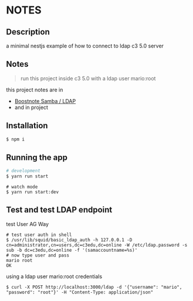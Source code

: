 # NOTES

## Description

a minimal nestjs example of how to connect to ldap c3 5.0 server

## Notes

> run this project inside c3 5.0 with a ldap user mario:root

this project notes are in 

- [Boostnote Samba / LDAP](:note:2593595b-87d3-44ba-bed4-aea999ff111e)
- and in project 

## Installation

```bash
$ npm i
```

## Running the app

```bash
# development
$ yarn run start
```

```
# watch mode
$ yarn run start:dev
```

## Test and test LDAP endpoint

test User AG Way

```shell
# test user auth in shell
$ /usr/lib/squid/basic_ldap_auth -h 127.0.0.1 -D cn=administrator,cn=users,dc=c3edu,dc=online -W /etc/ldap.password -s sub -b dc=c3edu,dc=online -f '(samaccountname=%s)'
# now type user and pass
mario root
OK
```

using a ldap user mario:root credentials

```shell
$ curl -X POST http://localhost:3000/ldap -d '{"username": "mario", "password": "root"}' -H "Content-Type: application/json"
```
